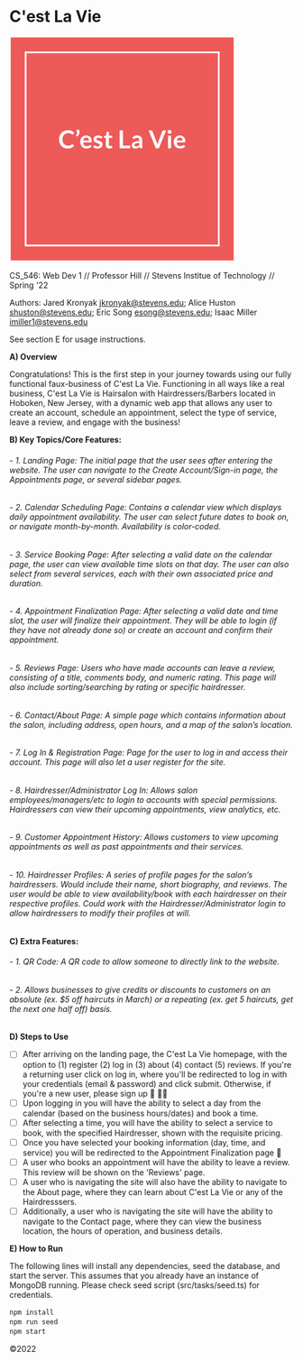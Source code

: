 # C'est La Vie

![This is the logo](public/images/Logo.png)

CS_546: Web Dev 1 // Professor Hill // Stevens Institue of Technology // Spring '22

Authors: Jared Kronyak <jkronyak@stevens.edu>; Alice Huston <shuston@stevens.edu>; Eric Song <esong@stevens.edu>; Isaac Miller <imiller1@stevens.edu>

See section E for usage instructions.

<b> A) Overview </b>

Congratulations! This is the first step in your journey towards using our fully functional faux-business of C'est La Vie. Functioning in all ways like a real business, C'est La Vie is Hairsalon with Hairdressers/Barbers located in Hoboken, New Jersey, with a dynamic web app that allows any user to create an account, schedule an appointment, select the type of service, leave a review, and engage with the business!


<b> B) Key Topics/Core Features: </b>

###### - 1. Landing Page: The initial page that the user sees after entering the website. The user can navigate to the Create Account/Sign-in page, the Appointments page, or several sidebar pages.

###### - 2. Calendar Scheduling Page: Contains a calendar view which displays daily appointment availability. The user can select future dates to book on, or navigate month-by-month. Availability is color-coded.

###### - 3. Service Booking Page: After selecting a valid date on the calendar page, the user can view available time slots on that day. The user can also select from several services, each with their own associated price and duration.

###### - 4. Appointment Finalization Page: After selecting a valid date and time slot, the user will finalize their appointment. They will be able to login (if they have not already done so) or create an account and confirm their appointment.

###### - 5. Reviews Page: Users who have made accounts can leave a review, consisting of a title, comments body, and numeric rating. This page will also include sorting/searching by rating or specific hairdresser.

###### - 6. Contact/About Page: A simple page which contains information about the salon, including address, open hours, and a map of the salon’s location.

###### - 7. Log In & Registration Page: Page for the user to log in and access their account. This page will also let a user register for the site.

###### - 8. Hairdresser/Administrator Log In: Allows salon employees/managers/etc to login to accounts with special permissions. Hairdressers can view their upcoming appointments, view analytics, etc.

###### - 9. Customer Appointment History: Allows customers to view upcoming appointments as well as past appointments and their services.

###### - 10. Hairdresser Profiles: A series of profile pages for the salon’s hairdressers. Would include their name, short biography, and reviews. The user would be able to view availability/book with each hairdresser on their respective profiles. Could work with the Hairdresser/Administrator login to allow hairdressers to modify their profiles at will.


<b> C) Extra Features: </b>

###### - 1. QR Code: A QR code to allow someone to directly link to the website.

###### - 2. Allows businesses to give credits or discounts to customers on an absolute (ex. $5 off haircuts in March) or a repeating (ex. get 5 haircuts, get the next one half off) basis.


<b> D) Steps to Use </b>


- [ ] After arriving on the landing page, the C'est La Vie homepage, with the option to (1) register (2) log in (3) about (4) contact (5) reviews. If you're a returning user click on log in, where you'll be redirected to log in with your credentials (email & password) and click submit. Otherwise, if you're a new user, please sign up 💇 💇‍♀️
- [ ] Upon logging in you will have the ability to select a day from the calendar (based on the business hours/dates) and book a time.
- [ ] After selecting a time, you will have the ability to select a service to book, with the specified Hairdresser, shown with the requisite pricing.
- [ ] Once you have selected your booking information (day, time, and service) you will be redirected to the Appointment Finalization page :tada:
- [ ] A user who books an appointment will have the ability to leave a review. This review will be shown on the 'Reviews' page.
- [ ] A user who is navigating the site will also have the ability to navigate to the About page, where they can learn about C'est La Vie or any of the Hairdresssers.
- [ ] Additionally, a user who is navigating the site will have the ability to navigate to the Contact page, where they can view the business location, the hours of operation, and business details.

<b> E) How to Run </b>

The following lines will install any dependencies, seed the database, and start the server. This assumes that you already have an instance of MongoDB running. Please check seed script (src/tasks/seed.ts) for credentials.

```sh
npm install
npm run seed
npm start
```



©2022

